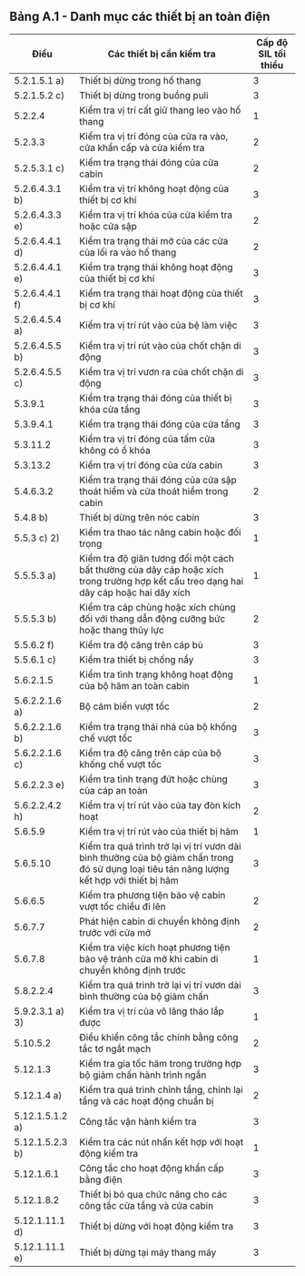 ## Bảng A.1 - Danh mục các thiết bị an toàn điện

| Điều           | Các thiết bị cần kiểm tra                                         |   Cấp độ SIL tối thiểu |
|----------------|-------------------------------------------------------------------|------------------------|
| 5.2.1.5.1 a)   | Thiết bị dừng trong hố thang                                      |                      3 |
| 5.2.1.5.2 c)   | Thiết bị dừng trong buồng puli                                    |                      3 |
| 5.2.2.4        | Kiểm tra vị trí cất giữ thang leo vào hố thang                    |                      1 |
| 5.2.3.3        | Kiểm tra vị trí đóng của cửa ra vào, cửa khẩn cấp và cửa kiểm tra |                      2 |
| 5.2.5.3.1 c)   | Kiểm tra trạng thái đóng của cửa cabin                            |                      2 |
| 5.2.6.4.3.1 b) | Kiểm tra vị trí không hoạt động của thiết bị cơ khí               |                      3 |
| 5.2.6.4.3.3 e) | Kiểm tra vị trí khóa của cửa kiểm tra hoặc cửa sập                |                      2 |
| 5.2.6.4.4.1 d)   | Kiểm tra trạng thái mở của các cửa của lối ra vào hố thang                                                                                 |   2 |
| 5.2.6.4.4.1 e)   | Kiểm tra trạng thái không hoạt động của thiết bị cơ khí                                                                                    |   3 |
| 5.2.6.4.4.1 f)   | Kiểm tra trạng thái hoạt động của thiết bị cơ khí                                                                                          |   3 |
| 5.2.6.4.5.4 a)   | Kiểm tra vị trí rút vào của bệ làm việc                                                                                                    |   3 |
| 5.2.6.4.5.5 b)   | Kiểm tra vị trí rút vào của chốt chặn di động                                                                                              |   3 |
| 5.2.6.4.5.5 c)   | Kiểm tra vị trí vươn ra của chốt chặn di động                                                                                              |   3 |
| 5.3.9.1          | Kiểm tra trạng thái đóng của thiết bị khóa cửa tầng                                                                                        |   3 |
| 5.3.9.4.1        | Kiểm tra trạng thái đóng của cửa tầng                                                                                                      |   3 |
| 5.3.11.2         | Kiểm tra vị trí đóng của tấm cửa không có ổ khóa                                                                                           |   3 |
| 5.3.13.2         | Kiểm tra vị trí đóng của cửa cabin                                                                                                         |   3 |
| 5.4.6.3.2        | Kiểm tra trạng thái đóng của cửa sập thoát hiểm và cửa thoát hiểm trong cabin                                                              |   2 |
| 5.4.8 b)         | Thiết bị dừng trên nóc cabin                                                                                                               |   3 |
| 5.5.3 c) 2)      | Kiểm tra thao tác nâng cabin hoặc đối trọng                                                                                                |   1 |
| 5.5.5.3 a)       | Kiểm tra độ giãn tương đối một cách bất thường của dây cáp hoặc xích trong trường hợp kết cấu treo dạng hai dây cáp hoặc hai dây xích      |   1 |
| 5.5.5.3 b)       | Kiểm tra cáp chùng hoặc xích chùng đối với thang dẫn động cưỡng bức hoặc thang thủy lực                                                    |   2 |
| 5.5.6.2 f)       | Kiểm tra độ căng trên cáp bù                                                                                                               |   3 |
| 5.5.6.1 c)       | Kiểm tra thiết bị chống nẩy                                                                                                                |   3 |
| 5.6.2.1.5        | Kiểm tra tình trạng không hoạt động của bộ hãm an toàn cabin                                                                               |   1 |
| 5.6.2.2.1.6 a)   | Bộ cảm biến vượt tốc                                                                                                                       |   2 |
| 5.6.2.2.1.6 b)   | Kiểm tra trạng thái nhả của bộ khống chế vượt tốc                                                                                          |   3 |
| 5.6.2.2.1.6 c)   | Kiểm tra độ căng trên cáp của bộ khống chế vượt tốc                                                                                        |   3 |
| 5.6.2.2.3 e)     | Kiểm tra tình trạng đứt hoặc chùng của cáp an toàn                                                                                         |   3 |
| 5.6.2.2.4.2 h)   | Kiểm tra vị trí rút vào của tay đòn kích hoạt                                                                                              |   2 |
| 5.6.5.9          | Kiểm tra vị trí rút vào của thiết bị hãm                                                                                                   |   1 |
| 5.6.5.10         | Kiểm tra quá trình trở lại vị trí vươn dài bình thường của bộ giảm chấn trong đó sử dụng loại tiêu tán năng lượng kết hợp với thiết bị hãm |   3 |
| 5.6.6.5          | Kiểm tra phương tiện bảo vệ cabin vượt tốc chiều đi lên                                                                                    |   2 |
| 5.6.7.7          | Phát hiện cabin di chuyển không định trước với cửa mở                                                                                      |   2 |
| 5.6.7.8          | Kiểm tra việc kích hoạt phương tiện bảo vệ tránh cửa mở khi cabin di chuyển không định trước                                               |   1 |
| 5.8.2.2.4        | Kiểm tra quá trình trở lại vị trí vươn dài bình thường của bộ giảm chấn                                                                    |   3 |
| 5.9.2.3.1 a) 3)  | Kiểm tra vị trí của vô lăng tháo lắp được                                                                                                  |   1 |
| 5.10.5.2         | Điều khiển công tắc chính bằng công tắc tơ ngắt mạch                                                                                       |   2 |
| 5.12.1.3         | Kiểm tra gia tốc hãm trong trường hợp bộ giảm chấn hành trình ngắn                                                                         |   3 |
| 5.12.1.4 a)      | Kiểm tra quá trình chỉnh tầng, chỉnh lại tầng và các hoạt động chuẩn bị                                                                    |   2 |
| 5.12.1.5.1.2 a)  | Công tắc vận hành kiểm tra                                                                                                                 |   3 |
| 5.12.1.5.2.3 b)  | Kiểm tra các nút nhấn kết hợp với hoạt động kiểm tra                                                                                       |   1 |
| 5.12.1.6.1       | Công tắc cho hoạt động khẩn cấp bằng điện                                                                                                  |   3 |
| 5.12.1.8.2       | Thiết bị bỏ qua chức năng cho các công tắc cửa tầng và cửa cabin                                                                           |   3 |
| 5.12.1.11.1 d)   | Thiết bị dừng với hoạt động kiểm tra                                                                                                       |   3 |
| 5.12.1.11.1 e)   | Thiết bị dừng tại máy thang máy                                                                                                            |   3 |